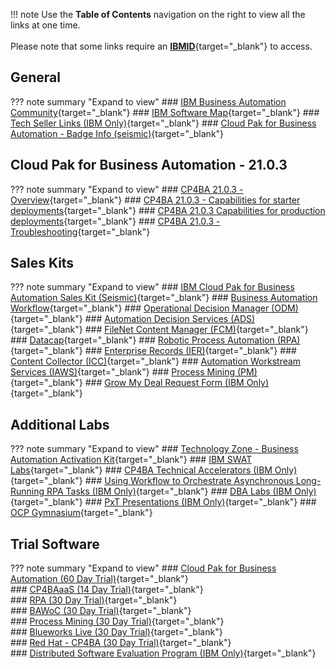 !!! note
    Use the **Table of Contents** navigation on the right to view all the links at one time.  
    <br>
    Please note that some links require an [**IBMID**](https://www.ibm.com/account/reg/us-en/signup?formid=urx-30292){target="_blank"} to access.  

## General
??? note summary "Expand to view"
    ### [IBM Business Automation Community](https://community.ibm.com/community/user/automation/home){target="_blank"}
    ### [IBM Software Map](https://pages.github.ibm.com/Ondrej-Svec2/ibm-software-map/#/){target="_blank"}
    ### [Tech Seller Links (IBM Only)](https://w3.ibm.com/w3publisher/tech-seller-links){target="_blank"}
    ### [Cloud Pak for Business Automation - Badge Info (seismic)](https://ibm.biz/CP4BA-Badge){target="_blank"}
    
## Cloud Pak for Business Automation - 21.0.3
??? note summary "Expand to view"
    ### [CP4BA 21.0.3 - Overview](https://www.ibm.com/docs/en/cloud-paks/cp-biz-automation/21.0.3?topic=automation-overview){target="_blank"}
    ### [CP4BA 21.0.3 - Capabilities for starter deployments](https://www.ibm.com/docs/en/cloud-paks/cp-biz-automation/21.0.3?topic=deployment-capabilities-starter-deployments){target="_blank"}
    ### [CP4BA 21.0.3  Capabilities for production deployments](https://www.ibm.com/docs/en/cloud-paks/cp-biz-automation/21.0.3?topic=planning-production-deployment){target="_blank"}
    ### [CP4BA 21.0.3 - Troubleshooting](https://www.ibm.com/docs/en/cloud-paks/cp-biz-automation/21.0.3?topic=automation-troubleshooting){target="_blank"}

## Sales Kits
??? note summary "Expand to view"
    ### [IBM Cloud Pak for Business Automation Sales Kit (Seismic)](https://ibm.seismic.com/Link/Content/DCC7FMWGhTpR8G2Fh77BQhmBq3H3){target="_blank"}
    ### [Business Automation Workflow](https://ibm.seismic.com/Link/Content/DCRFm2Cjhb3gHGcWJcjcFD7QD84P){target="_blank"}
    ### [Operational Decision Manager (ODM)](https://ibm.seismic.com/Link/Content/DCGB6TDDdpT6qGqCFGmXqCTQ3MF3){target="_blank"}
    ### [Automation Decision Services (ADS)](https://ibm.seismic.com/Link/Content/DC3bPQ4hMDfVQGWHJGCXmJCf3XCV){target="_blank"}
    ### [FileNet Content Manager (FCM)](https://ibm.seismic.com/Link/Content/DC3JJb28G6b4m8TGqRJ3hP87ccDd){target="_blank"}
    ### [Datacap](https://ibm.seismic.com/Link/Content/DCX8XJG3fmDC68HDQVgThXVDGHCd){target="_blank"}
    ### [Robotic Process Automation (RPA)](https://ibm.seismic.com/Link/Content/DCMGJ9X8hdfXQ8MF3pF2PVGmM63j){target="_blank"}
    ### [Enterprise Records (IER)](https://ibm.seismic.com/Link/Content/DC9mDXT29p79Q87VXBd6FF68b7md){target="_blank"}
    ### [Content Collector (ICC)](https://ibm.seismic.com/Link/Content/DC8XT7pQb2Qcb82GX4Mfpjm6qBDG){target="_blank"}
    ### [Automation Workstream Services (IAWS)](https://ibm.seismic.com/Link/Content/DCJ2JMG2mPhHd8cXT6Fd42MgDPR3){target="_blank"}
    ### [Process Mining (PM)](https://ibm.seismic.com/Link/Content/DCc8XMPc7ch3W8WX6f8MT4JXXCJV){target="_blank"}
    ### [Grow My Deal Request Form (IBM Only)](https://ibm.biz/grow-my-deal){target="_blank"}

    
## Additional Labs
??? note summary "Expand to view"
    ### [Technology Zone - Business Automation Activation Kit](https://techzone.ibm.com/collection/cloud-pak-for-automation-activation-kit){target="_blank"}
    ### [IBM SWAT Labs](https://github.com/IBM/cp4ba-labs){target="_blank"}
    ### [CP4BA Technical Accelerators (IBM Only)](https://ibm.box.com/v/DBATechnicalSalesAccelerators){target="_blank"}
    ### [Using Workflow to Orchestrate Asynchronous Long-Running RPA Tasks (IBM Only)](https://ibm.box.com/v/ASYNC-RPA-INVOKE-LAB){target="_blank"}
    ### [DBA Labs (IBM Only)](https://ibm.box.com/v/DBATutorials){target="_blank"}
    ### [PxT Presentations (IBM Only)](https://ibm.box.com/v/ECMPXTPresentations){target="_blank"}
    ### [OCP Gymnasium](https://techzone.ibm.com/collection/ocp-gymnasium){target="_blank"}

## Trial Software
??? note summary "Expand to view"
    ### [Cloud Pak for Business Automation (60 Day Trial)](https://www.ibm.com/account/reg/us-en/signup?formid=urx-44505){target="_blank"}  
    ### [CP4BAaaS (14 Day Trial)](https://www.ibm.com/cloud/cloud-pak-for-business-automation){target="_blank"}  
    ### [RPA (30 Day Trial)](https://www.ibm.com/account/reg/us-en/signup?formid=urx-46597){target="_blank"}  
    ### [BAWoC (30 Day Trial)](https://www.ibm.com/account/reg/us-en/signup?formid=urx-32021&target=https%3A%2F%2Fwww.bpm.ibmcloud.com%2Fauth%2Fbpm%2Ftrial.html%23registered){target="_blank"}  
    ### [Process Mining (30 Day Trial)](https://www.ibm.com/account/reg/us-en/signup?formid=urx-51356){target="_blank"}  
    ### [Blueworks Live (30 Day Trial)](https://www.ibm.com/products/blueworkslive){target="_blank"}  
    ### [Red Hat - CP4BA (30 Day Trial)](https://marketplace.redhat.com/en-us/products/ibm-cloudpak-for-automation){target="_blank"}      
    ### [Distributed Software Evaluation Program (IBM Only)](https://ibm.seismic.com/Link/Content/DC82Wc9PpPqf68MHHTjBpVC84RBB){target="_blank"}  
